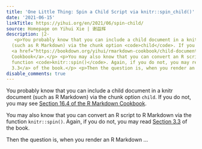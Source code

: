 ```yaml
---
title: 'One Little Thing: Spin a Child Script via knitr::spin_child()'
date: '2021-06-15'
linkTitle: https://yihui.org/en/2021/06/spin-child/
source: Homepage on Yihui Xie | 谢益辉
description: |2-
   <p>You probably know that you can include a child document in a knitr document
  (such as R Markdown) via the chunk option <code>child</code>. If you do not, you may see
  <a href="https://bookdown.org/yihui/rmarkdown-cookbook/child-document.html">Section 16.4 of the R Markdown
  Cookbook</a>.</p> <p>You may also know that you can convert an R script to R Markdown via the
  function <code>knitr::spin()</code>. Again, if you do not, you may read <a href="https://bookdown.org/yihui/rmarkdown-cookbook/spin.html">Section
  3.3</a> of the book.</p> <p>Then the question is, when you render an R Markdown ...
disable_comments: true
---
```

 <p>You probably know that you can include a child document in a knitr document
(such as R Markdown) via the chunk option <code>child</code>. If you do not, you may see
<a href="https://bookdown.org/yihui/rmarkdown-cookbook/child-document.html">Section 16.4 of the R Markdown
Cookbook</a>.</p> <p>You may also know that you can convert an R script to R Markdown via the
function <code>knitr::spin()</code>. Again, if you do not, you may read <a href="https://bookdown.org/yihui/rmarkdown-cookbook/spin.html">Section
3.3</a> of the book.</p> <p>Then the question is, when you render an R Markdown ...